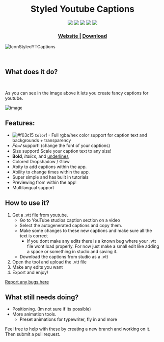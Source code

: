 <h1 align="center">Styled Youtube Captions</h1>


<div align="center">
  <img src="https://img.shields.io/github/license/kevinwh0/Styled-Youtube-Captions" /> <img src="https://img.shields.io/github/issues-raw/kevinwh0/Styled-Youtube-Captions" /> <img src="https://img.shields.io/github/contributors/kevinwh0/Styled-Youtube-Captions" /> <img src="https://img.shields.io/github/forks/kevinwh0/Styled-Youtube-Captions?style=social" /> <img src="https://img.shields.io/github/stars/kevinwh0/Styled-Youtube-Captions?style=social" />
</div>



<div align="center">
  <h3>
    <a href="https://kevinwh0.github.io/Styled-Youtube-Captions/">
      Website
    </a>
    <span> | </span>
    <a href="https://github.com/KevinWh0/Styled-Youtube-Captions/releases/">
      Download
    </a>
  </h3>
</div>

![IconStyledYTCaptions](https://user-images.githubusercontent.com/45321184/203746834-58f5b107-b44a-4e7e-9638-c269eedff971.png)

<br>

## What does it do?

<br>

As you can see in the image above it lets you create fancy captions for youtube.

![image](https://user-images.githubusercontent.com/45321184/120233306-5bc48780-c20a-11eb-80e6-e8054d0e7ccc.png)



## Features:

- ![#f03c15](https://via.placeholder.com/15/f03c15/000000?text=+) `Color`! - Full rgba/hex color support for caption text and backgrounds + transparency
- 𝐹𝑜𝓃𝓉 support! (change the font of your captions)
- Size support! Scale your caption text to any size!
- **Bold**, _italics_, and <u>underlines</u>
- Colored Dropshadow / Glow
- Abity to add captions within the app.
- Ability to change times within the app.
- Super simple and has built in tutorials
- Previewing from within the app!
- Multilangual support

## How to use it?

1. Get a .vtt file from youtube.
    - Go to YouTube studios caption section on a video
    - Select the autogenerated captions and copy them.
    - Make some changes to these new captions and make sure all the text is correct
        - If you dont make any edits there is a known bug where your .vtt file wont load properly. For now just make a small edit like adding a space or something in studio and saving it.
    - Download the captions from studio as a .vtt
2. Open the tool and upload the .vtt file
3. Make any edits you want
4. Export and enjoy!

<a href="https://github.com/KevinWh0/Styled-Youtube-Captions/issues">Report any bugs here</a>


## What still needs doing?
- Positioning. (Im not sure if its possible)
- More animation tools.
    - Preset animations for typewriter, fly in and more

Feel free to help with these by creating a new branch and working on it. Then submit a pull request.

